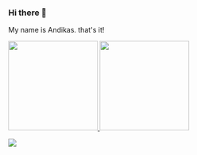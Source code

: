 ### Hi there 👋

My name is Andikas. that's it!

<p align="left">
<a href="https://github.com/snowfluke">
  <img height="180em" src="https://github-readme-stats-eight-theta.vercel.app/api?username=rafusr&show_icons=true&theme=tokyonight&include_all_commits=true&count_private=true"/>
  <img height="180em" src="https://github-readme-stats-eight-theta.vercel.app/api/top-langs/?username=rafusr&layout=compact&langs_count=8&theme=tokyonight"/>
</a>
</p>

![](https://github-profile-summary-cards.vercel.app/api/cards/profile-details?username=rafusr&theme=github_dark)
<!--
**rafusr/rafusr** is a ✨ _special_ ✨ repository because its `README.md` (this file) appears on your GitHub profile.

Here are some ideas to get you started:

- 🔭 I’m currently working on ...
- 🌱 I’m currently learning ...
- 👯 I’m looking to collaborate on ...
- 🤔 I’m looking for help with ...
- 💬 Ask me about ...
- 📫 How to reach me: ...
- 😄 Pronouns: ...
- ⚡ Fun fact: ...
-->

